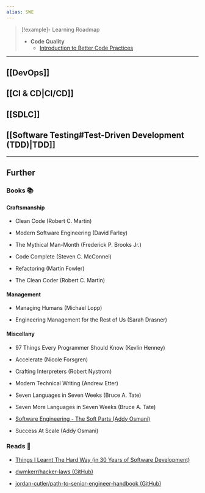 ```yaml
---
alias: SWE
---
```


> [!example]- Learning Roadmap
> - **Code Quality**
>     - [Introduction to Better Code Practices](https://peacockindia.mintlify.app/introduction)

---
## [[DevOps]]

## [[CI & CD|CI/CD]]

## [[SDLC]]

## [[Software Testing#Test-Driven Development (TDD)|TDD]]

---
## Further

### Books 📚

#### Craftsmanship

- Clean Code (Robert C. Martin)

- Modern Software Engineering (David Farley)

- The Mythical Man-Month (Frederick P. Brooks Jr.)

- Code Complete (Steven C. McConnel)

- Refactoring (Martin Fowler)

- The Clean Coder (Robert C. Martin)

#### Management

- Managing Humans (Michael Lopp)

- Engineering Management for the Rest of Us (Sarah Drasner)

#### Miscellany

- 97 Things Every Programmer Should Know (Kevlin Henney)

- Accelerate (Nicole Forsgren)

- Crafting Interpreters (Robert Nystrom)

- Modern Technical Writing (Andrew Etter)

- Seven Languages in Seven Weeks (Bruce A. Tate)

- Seven More Languages in Seven Weeks (Bruce A. Tate)

- [Software Engineering - The Soft Parts (Addy Osmani)](https://addyosmani.com/blog/software-engineering-soft-parts/)

- Success At Scale (Addy Osmani)

### Reads 📄

- [Things I Learnt The Hard Way (in 30 Years of Software Development)](https://blog.juliobiason.me/thoughts/things-i-learnt-the-hard-way/)

- [dwmkerr/hacker-laws (GitHub)](https://github.com/dwmkerr/hacker-laws#readme)

- [jordan-cutler/path-to-senior-engineer-handbook (GitHub)](https://github.com/jordan-cutler/path-to-senior-engineer-handbook)
